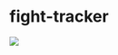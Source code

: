 # fight-tracker

![]([https://github.com/Your_Repository_Name/Your_GIF_Name.gif](https://github.com/dreamLogicc/fight-tracker/blob/main/ezgif-3-d9d0ff5ae8.gif)https://github.com/dreamLogicc/fight-tracker/blob/main/ezgif-3-d9d0ff5ae8.gif)
